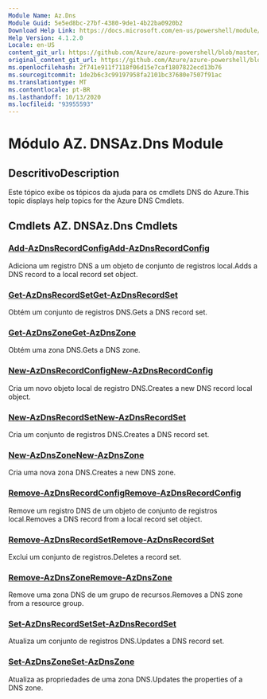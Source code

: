 ```yaml
---
Module Name: Az.Dns
Module Guid: 5e5ed8bc-27bf-4380-9de1-4b22ba0920b2
Download Help Link: https://docs.microsoft.com/en-us/powershell/module/az.dns
Help Version: 4.1.2.0
Locale: en-US
content_git_url: https://github.com/Azure/azure-powershell/blob/master/src/Dns/Dns/help/Az.DNS.md
original_content_git_url: https://github.com/Azure/azure-powershell/blob/master/src/Dns/Dns/help/Az.DNS.md
ms.openlocfilehash: 2f741e911f7118f06d15e7caf1807822ecd13b76
ms.sourcegitcommit: 1de2b6c3c99197958fa2101bc37680e7507f91ac
ms.translationtype: MT
ms.contentlocale: pt-BR
ms.lasthandoff: 10/13/2020
ms.locfileid: "93955593"
---
```

# <span data-ttu-id="fa19c-101">Módulo AZ. DNS</span><span class="sxs-lookup"><span data-stu-id="fa19c-101">Az.Dns Module</span></span>
## <span data-ttu-id="fa19c-102">Descritivo</span><span class="sxs-lookup"><span data-stu-id="fa19c-102">Description</span></span>
<span data-ttu-id="fa19c-103">Este tópico exibe os tópicos da ajuda para os cmdlets DNS do Azure.</span><span class="sxs-lookup"><span data-stu-id="fa19c-103">This topic displays help topics for the Azure DNS Cmdlets.</span></span>

## <span data-ttu-id="fa19c-104">Cmdlets AZ. DNS</span><span class="sxs-lookup"><span data-stu-id="fa19c-104">Az.Dns Cmdlets</span></span>
### [<span data-ttu-id="fa19c-105">Add-AzDnsRecordConfig</span><span class="sxs-lookup"><span data-stu-id="fa19c-105">Add-AzDnsRecordConfig</span></span>](Add-AzDnsRecordConfig.md)
<span data-ttu-id="fa19c-106">Adiciona um registro DNS a um objeto de conjunto de registros local.</span><span class="sxs-lookup"><span data-stu-id="fa19c-106">Adds a DNS record to a local record set object.</span></span>

### [<span data-ttu-id="fa19c-107">Get-AzDnsRecordSet</span><span class="sxs-lookup"><span data-stu-id="fa19c-107">Get-AzDnsRecordSet</span></span>](Get-AzDnsRecordSet.md)
<span data-ttu-id="fa19c-108">Obtém um conjunto de registros DNS.</span><span class="sxs-lookup"><span data-stu-id="fa19c-108">Gets a DNS record set.</span></span>

### [<span data-ttu-id="fa19c-109">Get-AzDnsZone</span><span class="sxs-lookup"><span data-stu-id="fa19c-109">Get-AzDnsZone</span></span>](Get-AzDnsZone.md)
<span data-ttu-id="fa19c-110">Obtém uma zona DNS.</span><span class="sxs-lookup"><span data-stu-id="fa19c-110">Gets a DNS zone.</span></span>

### [<span data-ttu-id="fa19c-111">New-AzDnsRecordConfig</span><span class="sxs-lookup"><span data-stu-id="fa19c-111">New-AzDnsRecordConfig</span></span>](New-AzDnsRecordConfig.md)
<span data-ttu-id="fa19c-112">Cria um novo objeto local de registro DNS.</span><span class="sxs-lookup"><span data-stu-id="fa19c-112">Creates a new DNS record local object.</span></span>

### [<span data-ttu-id="fa19c-113">New-AzDnsRecordSet</span><span class="sxs-lookup"><span data-stu-id="fa19c-113">New-AzDnsRecordSet</span></span>](New-AzDnsRecordSet.md)
<span data-ttu-id="fa19c-114">Cria um conjunto de registros DNS.</span><span class="sxs-lookup"><span data-stu-id="fa19c-114">Creates a DNS record set.</span></span>

### [<span data-ttu-id="fa19c-115">New-AzDnsZone</span><span class="sxs-lookup"><span data-stu-id="fa19c-115">New-AzDnsZone</span></span>](New-AzDnsZone.md)
<span data-ttu-id="fa19c-116">Cria uma nova zona DNS.</span><span class="sxs-lookup"><span data-stu-id="fa19c-116">Creates a new DNS zone.</span></span>

### [<span data-ttu-id="fa19c-117">Remove-AzDnsRecordConfig</span><span class="sxs-lookup"><span data-stu-id="fa19c-117">Remove-AzDnsRecordConfig</span></span>](Remove-AzDnsRecordConfig.md)
<span data-ttu-id="fa19c-118">Remove um registro DNS de um objeto de conjunto de registros local.</span><span class="sxs-lookup"><span data-stu-id="fa19c-118">Removes a DNS record from a local record set object.</span></span>

### [<span data-ttu-id="fa19c-119">Remove-AzDnsRecordSet</span><span class="sxs-lookup"><span data-stu-id="fa19c-119">Remove-AzDnsRecordSet</span></span>](Remove-AzDnsRecordSet.md)
<span data-ttu-id="fa19c-120">Exclui um conjunto de registros.</span><span class="sxs-lookup"><span data-stu-id="fa19c-120">Deletes a record set.</span></span>

### [<span data-ttu-id="fa19c-121">Remove-AzDnsZone</span><span class="sxs-lookup"><span data-stu-id="fa19c-121">Remove-AzDnsZone</span></span>](Remove-AzDnsZone.md)
<span data-ttu-id="fa19c-122">Remove uma zona DNS de um grupo de recursos.</span><span class="sxs-lookup"><span data-stu-id="fa19c-122">Removes a DNS zone from a resource group.</span></span>

### [<span data-ttu-id="fa19c-123">Set-AzDnsRecordSet</span><span class="sxs-lookup"><span data-stu-id="fa19c-123">Set-AzDnsRecordSet</span></span>](Set-AzDnsRecordSet.md)
<span data-ttu-id="fa19c-124">Atualiza um conjunto de registros DNS.</span><span class="sxs-lookup"><span data-stu-id="fa19c-124">Updates a DNS record set.</span></span>

### [<span data-ttu-id="fa19c-125">Set-AzDnsZone</span><span class="sxs-lookup"><span data-stu-id="fa19c-125">Set-AzDnsZone</span></span>](Set-AzDnsZone.md)
<span data-ttu-id="fa19c-126">Atualiza as propriedades de uma zona DNS.</span><span class="sxs-lookup"><span data-stu-id="fa19c-126">Updates the properties of a DNS zone.</span></span>

